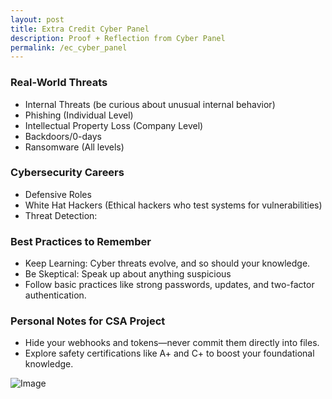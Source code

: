 ```yaml
---
layout: post
title: Extra Credit Cyber Panel
description: Proof + Reflection from Cyber Panel
permalink: /ec_cyber_panel
---
```

### Real-World Threats
- Internal Threats (be curious about unusual internal behavior)
- Phishing (Individual Level)
- Intellectual Property Loss (Company Level)
- Backdoors/0-days
- Ransomware (All levels)

### Cybersecurity Careers
- Defensive Roles
- White Hat Hackers (Ethical hackers who test systems for vulnerabilities)
- Threat Detection:

### Best Practices to Remember
- Keep Learning: Cyber threats evolve, and so should your knowledge.
- Be Skeptical: Speak up about anything suspicious
- Follow basic practices like strong passwords, updates, and two-factor authentication.

### Personal Notes for CSA Project
- Hide your webhooks and tokens—never commit them directly into files.
- Explore safety certifications like A+ and C+ to boost your foundational knowledge.

![Image](https://github.com/user-attachments/assets/faeb8d58-2296-42cd-a9da-a0f1a2f240bb)